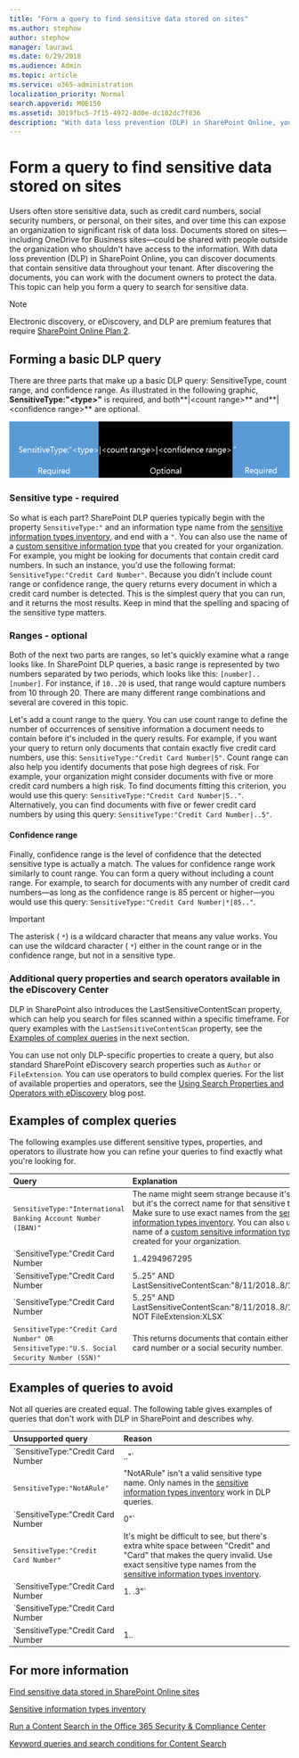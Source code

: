 ```yaml
---
title: "Form a query to find sensitive data stored on sites"
ms.author: stephow
author: stephow
manager: laurawi
ms.date: 6/29/2018
ms.audience: Admin
ms.topic: article
ms.service: o365-administration
localization_priority: Normal
search.appverid: MOE150
ms.assetid: 3019fbc5-7f15-4972-8d0e-dc182dc7f836
description: "With data loss prevention (DLP) in SharePoint Online, you can discover documents that contain sensitive data throughout your tenant. After discovering the documents, you can work with the document owners to protect the data. This topic can help you form a query to search for sensitive data."
---
```


# Form a query to find sensitive data stored on sites

Users often store sensitive data, such as credit card numbers, social security numbers, or personal, on their sites, and over time this can expose an organization to significant risk of data loss. Documents stored on sites—including OneDrive for Business sites—could be shared with people outside the organization who shouldn't have access to the information. With data loss prevention (DLP) in SharePoint Online, you can discover documents that contain sensitive data throughout your tenant. After discovering the documents, you can work with the document owners to protect the data. This topic can help you form a query to search for sensitive data.
  
> [!NOTE]
> Electronic discovery, or eDiscovery, and DLP are premium features that require [SharePoint Online Plan 2](https://go.microsoft.com/fwlink/?LinkId=510080). 
  
## Forming a basic DLP query

There are three parts that make up a basic DLP query: SensitiveType, count range, and confidence range. As illustrated in the following graphic, **SensitiveType:"\<type\>"** is required, and both**|\<count range\>** and**|\<confidence range\>** are optional. 
  
![Example query divided into required and optional](media/DLP_query_example_text.png)
  
### Sensitive type - required

So what is each part? SharePoint DLP queries typically begin with the property  `SensitiveType:"` and an information type name from the [sensitive information types inventory](https://go.microsoft.com/fwlink/?LinkID=509999), and end with a  `"`. You can also use the name of a [custom sensitive information type](create-a-custom-sensitive-information-type.md) that you created for your organization. For example, you might be looking for documents that contain credit card numbers. In such an instance, you'd use the following format:  `SensitiveType:"Credit Card Number"`. Because you didn't include count range or confidence range, the query returns every document in which a credit card number is detected. This is the simplest query that you can run, and it returns the most results. Keep in mind that the spelling and spacing of the sensitive type matters. 
  
### Ranges - optional

Both of the next two parts are ranges, so let's quickly examine what a range looks like. In SharePoint DLP queries, a basic range is represented by two numbers separated by two periods, which looks like this:  `[number]..[number]`. For instance, if  `10..20` is used, that range would capture numbers from 10 through 20. There are many different range combinations and several are covered in this topic. 
  
Let's add a count range to the query. You can use count range to define the number of occurrences of sensitive information a document needs to contain before it's included in the query results. For example, if you want your query to return only documents that contain exactly five credit card numbers, use this:  `SensitiveType:"Credit Card Number|5"`. Count range can also help you identify documents that pose high degrees of risk. For example, your organization might consider documents with five or more credit card numbers a high risk. To find documents fitting this criterion, you would use this query:  `SensitiveType:"Credit Card Number|5.."`. Alternatively, you can find documents with five or fewer credit card numbers by using this query:  `SensitiveType:"Credit Card Number|..5"`. 
  
#### Confidence range

Finally, confidence range is the level of confidence that the detected sensitive type is actually a match. The values for confidence range work similarly to count range. You can form a query without including a count range. For example, to search for documents with any number of credit card numbers—as long as the confidence range is 85 percent or higher—you would use this query:  `SensitiveType:"Credit Card Number|*|85.."`. 
  
> [!IMPORTANT]
> The asterisk ( `*`) is a wildcard character that means any value works. You can use the wildcard character ( `*`) either in the count range or in the confidence range, but not in a sensitive type. 
  
### Additional query properties and search operators available in the eDiscovery Center

DLP in SharePoint also introduces the LastSensitiveContentScan property, which can help you search for files scanned within a specific timeframe. For query examples with the  `LastSensitiveContentScan` property, see the [Examples of complex queries](form-a-query-to-find-sensitive-data-stored-on-sites.md#BKMK_ExamplesOfComplexQueries) in the next section. 
  
You can use not only DLP-specific properties to create a query, but also standard SharePoint eDiscovery search properties such as  `Author` or  `FileExtension`. You can use operators to build complex queries. For the list of available properties and operators, see the [Using Search Properties and Operators with eDiscovery](https://go.microsoft.com/fwlink/?LinkId=510093) blog post. 
  
## Examples of complex queries
<a name="BKMK_ExamplesOfComplexQueries"> </a>

The following examples use different sensitive types, properties, and operators to illustrate how you can refine your queries to find exactly what you're looking for.
  
|**Query**|**Explanation**|
|:-----|:-----|
| `SensitiveType:"International Banking Account Number (IBAN)"` <br/> |The name might seem strange because it's so long, but it's the correct name for that sensitive type. Make sure to use exact names from the [sensitive information types inventory](https://go.microsoft.com/fwlink/?LinkID=509999). You can also use the name of a [custom sensitive information type](create-a-custom-sensitive-information-type.md) that you created for your organization.  <br/> |
| `SensitiveType:"Credit Card Number|1..4294967295|1..100"` <br/> |This returns documents with at least one match to the sensitive type "Credit Card Number." The values for each range are the respective minimum and maximum values. A simpler way to write this query is  `SensitiveType:"Credit Card Number"`, but where's the fun in that?  <br/> |
| `SensitiveType:"Credit Card Number| 5..25" AND LastSensitiveContentScan:"8/11/2018..8/13/2018"` <br/> |This returns documents with 5-25 credit card numbers that were scanned from August 11, 2018 through August 13, 2018.  <br/> |
| `SensitiveType:"Credit Card Number| 5..25" AND LastSensitiveContentScan:"8/11/2018..8/13/2018" NOT FileExtension:XLSX` <br/> |This returns documents with 5-25 credit card numbers that were scanned from August 11, 2018 through August 13, 2018. Files with an XLSX extension aren't included in the query results.  `FileExtension` is one of many properties that you can include in a query. For more information, see [Using Search Properties and Operators with eDiscovery](https://go.microsoft.com/fwlink/?LinkId=510093).  <br/> |
| `SensitiveType:"Credit Card Number" OR SensitiveType:"U.S. Social Security Number (SSN)"` <br/> |This returns documents that contain either a credit card number or a social security number.  <br/> |
   
## Examples of queries to avoid
<a name="BKMK_ExamplesOfComplexQueries"> </a>

Not all queries are created equal. The following table gives examples of queries that don't work with DLP in SharePoint and describes why.
  
|**Unsupported query**|**Reason**|
|:-----|:-----|
| `SensitiveType:"Credit Card Number|.."` <br/> |You must add at least one number.  <br/> |
| `SensitiveType:"NotARule"` <br/> |"NotARule" isn't a valid sensitive type name. Only names in the [sensitive information types inventory](https://go.microsoft.com/fwlink/?LinkID=509999) work in DLP queries.  <br/> |
| `SensitiveType:"Credit Card Number|0"` <br/> |Zero isn't valid as either the minimum value or the maximum value in a range.  <br/> |
| `SensitiveType:"Credit Card Number"` <br/> |It's might be difficult to see, but there's extra white space between "Credit" and "Card" that makes the query invalid. Use exact sensitive type names from the [sensitive information types inventory](https://go.microsoft.com/fwlink/?LinkID=509999).  <br/> |
| `SensitiveType:"Credit Card Number|1. .3"` <br/> |The two-period portion shouldn't be separated by a space.  <br/> |
| `SensitiveType:"Credit Card Number| |1..|80.."` <br/> |There are too many pipe delimiters (|). Follow this format instead: `SensitiveType: "Credit Card Number|1..|80.."` <br/> |
| `SensitiveType:"Credit Card Number|1..|80..101"` <br/> |Because confidence values represent a percentage, they can't exceed 100. Choose a number from 1 through 100 instead.  <br/> |
   
## For more information
<a name="BKMK_ExamplesOfComplexQueries"> </a>

[Find sensitive data stored in SharePoint Online sites](https://support.office.com/article/ef788d8f-9748-4025-bfe4-40541ca4cfb2)
  
[Sensitive information types inventory](https://go.microsoft.com/fwlink/?LinkID=509999)
  
[Run a Content Search in the Office 365 Security &amp; Compliance Center](run-a-content-search-in-the-security-and-compliance-center.md)
  
[Keyword queries and search conditions for Content Search](keyword-queries-and-search-conditions.md)
  

